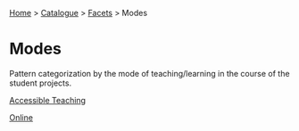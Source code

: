 [Home](../../../README.md) > [Catalogue](../../../Patterns_catalogue.md) > [Facets](../facets.md) > Modes
# Modes

Pattern categorization by the mode of teaching/learning in the course of the student projects.

[Accessible Teaching](Accessible_Teaching.md)

[Online](Online.md)


